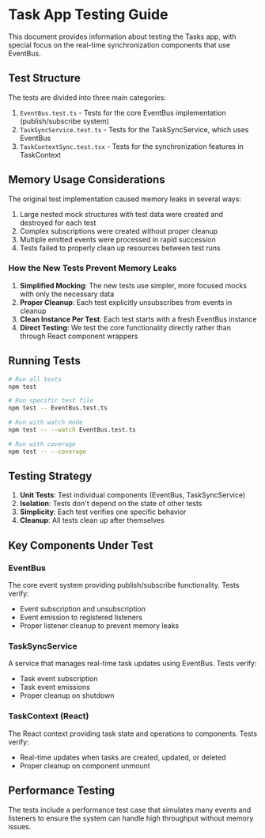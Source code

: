 # Task App Testing Guide

This document provides information about testing the Tasks app, with special focus on the real-time synchronization components that use EventBus.

## Test Structure

The tests are divided into three main categories:

1. `EventBus.test.ts` - Tests for the core EventBus implementation (publish/subscribe system)
2. `TaskSyncService.test.ts` - Tests for the TaskSyncService, which uses EventBus
3. `TaskContextSync.test.tsx` - Tests for the synchronization features in TaskContext

## Memory Usage Considerations

The original test implementation caused memory leaks in several ways:

1. Large nested mock structures with test data were created and destroyed for each test
2. Complex subscriptions were created without proper cleanup
3. Multiple emitted events were processed in rapid succession
4. Tests failed to properly clean up resources between test runs

### How the New Tests Prevent Memory Leaks

1. **Simplified Mocking**: The new tests use simpler, more focused mocks with only the necessary data
2. **Proper Cleanup**: Each test explicitly unsubscribes from events in cleanup
3. **Clean Instance Per Test**: Each test starts with a fresh EventBus instance
4. **Direct Testing**: We test the core functionality directly rather than through React component wrappers

## Running Tests

```bash
# Run all tests
npm test

# Run specific test file
npm test -- EventBus.test.ts

# Run with watch mode
npm test -- --watch EventBus.test.ts

# Run with coverage
npm test -- --coverage
```

## Testing Strategy

1. **Unit Tests**: Test individual components (EventBus, TaskSyncService)
2. **Isolation**: Tests don't depend on the state of other tests
3. **Simplicity**: Each test verifies one specific behavior
4. **Cleanup**: All tests clean up after themselves

## Key Components Under Test

### EventBus

The core event system providing publish/subscribe functionality. Tests verify:
- Event subscription and unsubscription
- Event emission to registered listeners
- Proper listener cleanup to prevent memory leaks

### TaskSyncService

A service that manages real-time task updates using EventBus. Tests verify:
- Task event subscription
- Task event emissions
- Proper cleanup on shutdown

### TaskContext (React)

The React context providing task state and operations to components. Tests verify:
- Real-time updates when tasks are created, updated, or deleted
- Proper cleanup on component unmount

## Performance Testing

The tests include a performance test case that simulates many events and listeners to ensure the system can handle high throughput without memory issues.